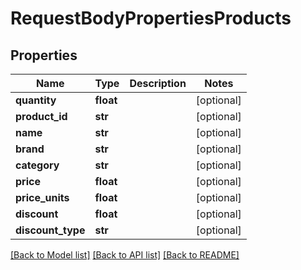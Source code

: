 # RequestBodyPropertiesProducts

## Properties
Name | Type | Description | Notes
------------ | ------------- | ------------- | -------------
**quantity** | **float** |  | [optional] 
**product_id** | **str** |  | [optional] 
**name** | **str** |  | [optional] 
**brand** | **str** |  | [optional] 
**category** | **str** |  | [optional] 
**price** | **float** |  | [optional] 
**price_units** | **float** |  | [optional] 
**discount** | **float** |  | [optional] 
**discount_type** | **str** |  | [optional] 

[[Back to Model list]](../README.md#documentation-for-models) [[Back to API list]](../README.md#documentation-for-api-endpoints) [[Back to README]](../README.md)


